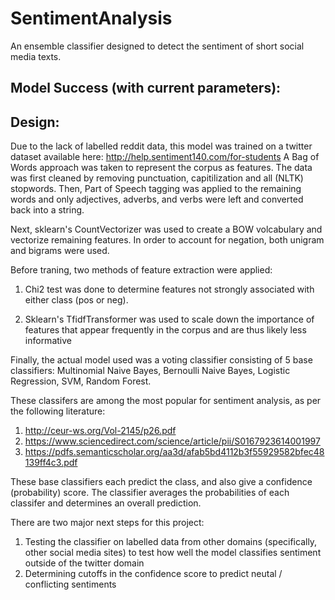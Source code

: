 # SentimentAnalysis
An ensemble classifier designed to detect the sentiment of short social media texts.



## Model Success (with current parameters):





## Design:
Due to the lack of labelled reddit data, this model was trained on a twitter dataset
available here: http://help.sentiment140.com/for-students
A Bag of Words approach was taken to represent the corpus as features. The
data was first cleaned by removing punctuation, capitilization and all
(NLTK) stopwords. Then, Part of Speech tagging was applied to the remaining
words and only adjectives, adverbs, and verbs were left and converted back
into a string.

Next, sklearn's CountVectorizer was used to create a BOW volcabulary and vectorize
remaining features. In order to account for negation, both unigram and bigrams were used.

Before traning, two methods of feature extraction were applied:

1) Chi2 test was done to determine features not strongly associated with either class
(pos or neg).

2) Sklearn's TfidfTransformer was used to scale down the importance of features
that appear frequently in the corpus and are thus likely less informative

Finally, the actual model used was a voting classifier consisting of 5 base classifiers:
Multinomial Naive Bayes, Bernoulli Naive Bayes, Logistic Regression, SVM, Random Forest.

These classifers are among the most popular for sentiment analysis, as per the following
literature:
1) http://ceur-ws.org/Vol-2145/p26.pdf
2) https://www.sciencedirect.com/science/article/pii/S0167923614001997
3) https://pdfs.semanticscholar.org/aa3d/afab5bd4112b3f55929582bfec48139ff4c3.pdf

These base classifiers each predict the class, and also give a confidence
(probability) score. The classifier averages the probabilities of each classifer and
determines an overall prediction.

There are two major next steps for this project:
1) Testing the classifier on labelled data
       from other domains (specifically, other social media sites) to test how
       well the model classifies sentiment outside of the twitter domain
2)  Determining cutoffs in the confidence score to predict neutal /
        conflicting sentiments
